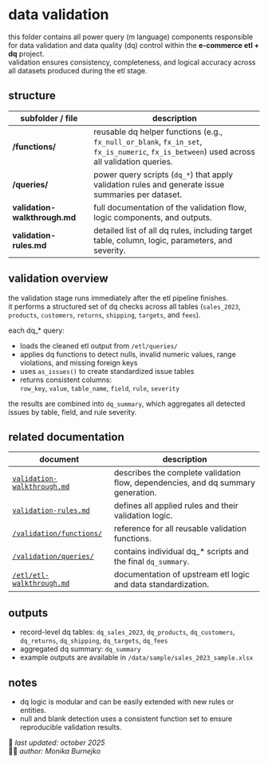 # data validation
this folder contains all power query (m language) components responsible for data validation and data quality (dq) control within the **e-commerce etl + dq** project.  
validation ensures consistency, completeness, and logical accuracy across all datasets produced during the etl stage.

## structure
| subfolder / file | description |
|------------------|-------------|
| **/functions/** | reusable dq helper functions (e.g., `fx_null_or_blank`, `fx_in_set`, `fx_is_numeric`, `fx_is_between`) used across all validation queries. |
| **/queries/** | power query scripts (`dq_*`) that apply validation rules and generate issue summaries per dataset. |
| **validation-walkthrough.md** | full documentation of the validation flow, logic components, and outputs. |
| **validation-rules.md** | detailed list of all dq rules, including target table, column, logic, parameters, and severity. |

## validation overview
the validation stage runs immediately after the etl pipeline finishes.  
it performs a structured set of dq checks across all tables (`sales_2023`, `products`, `customers`, `returns`, `shipping`, `targets`, and `fees`).

each dq_* query:
- loads the cleaned etl output from `/etl/queries/`
- applies dq functions to detect nulls, invalid numeric values, range violations, and missing foreign keys
- uses `as_issues()` to create standardized issue tables
- returns consistent columns:  
  `row_key`, `value`, `table_name`, `field`, `rule`, `severity`

the results are combined into `dq_summary`, which aggregates all detected issues by table, field, and rule severity.

## related documentation
| document | description |
|-----------|-------------|
| [`validation-walkthrough.md`](./validation-walkthrough.md) | describes the complete validation flow, dependencies, and dq summary generation. |
| [`validation-rules.md`](./validation-rules.md) | defines all applied rules and their validation logic. |
| [`/validation/functions/`](./functions) | reference for all reusable validation functions. |
| [`/validation/queries/`](./queries) | contains individual dq_* scripts and the final `dq_summary`. |
| [`/etl/etl-walkthrough.md`](../etl/etl-walkthrough.md) | documentation of upstream etl logic and data standardization. |

## outputs
- record-level dq tables: `dq_sales_2023`, `dq_products`, `dq_customers`, `dq_returns`, `dq_shipping`, `dq_targets`, `dq_fees`
- aggregated dq summary: `dq_summary`
- example outputs are available in `/data/sample/sales_2023_sample.xlsx`

## notes
- dq logic is modular and can be easily extended with new rules or entities.  
- null and blank detection uses a consistent function set to ensure reproducible validation results.  

📅 *last updated: october 2025*  
👩‍💻 *author: Monika Burnejko*
